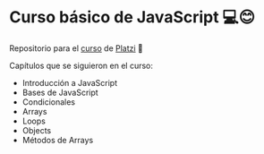 # Curso básico de JavaScript 💻😊
Repositorio para el [curso](https://platzi.com/clases/basico-javascript/) de [Platzi](https://platzi.com/home) 💚

Capítulos que se siguieron en el curso:
* Introducción a JavaScript
* Bases de JavaScript
* Condicionales
* Arrays
* Loops
* Objects
* Métodos de Arrays